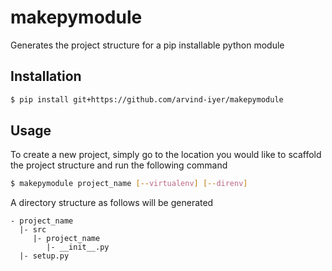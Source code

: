 # makepymodule
Generates the project structure for a pip installable python module

## Installation
```bash
$ pip install git+https://github.com/arvind-iyer/makepymodule
```

## Usage
To create a new project, simply go to the location you would like to scaffold the project structure and run the following command
```bash
$ makepymodule project_name [--virtualenv] [--direnv]
```

A directory structure as follows will be generated
```
- project_name
  |- src
     |- project_name
        |- __init__.py
  |- setup.py
```
